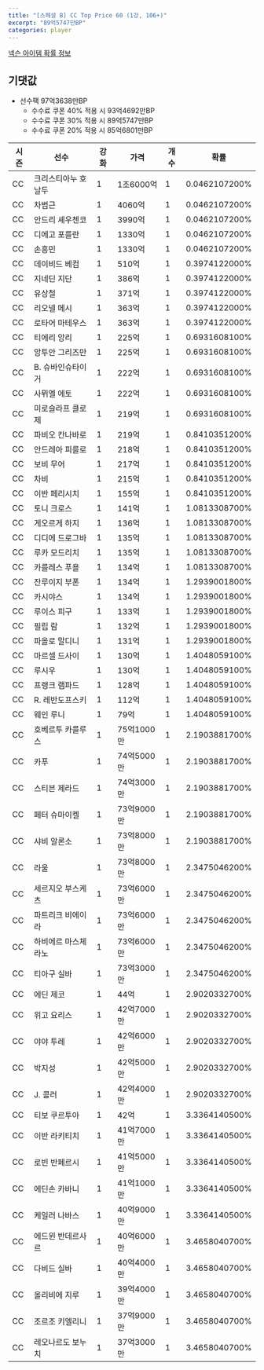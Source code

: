 ```yaml
---
title: "[스페셜 B] CC Top Price 60 (1강, 106+)"
excerpt: "89억5747만BP"
categories: player
---
```

[넥슨 아이템 확률 정보](http://iteminfo.nexon.com/probability/fo4?sn=7429)

## 기댓값
  - 선수팩 97억3638만BP
    - 수수료 쿠폰 40% 적용 시 93억4692만BP
    - 수수료 쿠폰 30% 적용 시 89억5747만BP
    - 수수료 쿠폰 20% 적용 시 85억6801만BP


|시즌|선수|강화|가격|개수|확률|
|---|---|---|---|---|---|
|CC|크리스티아누 호날두|1|1조6000억|1|0.0462107200%|
|CC|차범근|1|4060억|1|0.0462107200%|
|CC|안드리 셰우첸코|1|3990억|1|0.0462107200%|
|CC|디에고 포를란|1|1330억|1|0.0462107200%|
|CC|손흥민|1|1330억|1|0.0462107200%|
|CC|데이비드 베컴|1|510억|1|0.3974122000%|
|CC|지네딘 지단|1|386억|1|0.3974122000%|
|CC|유상철|1|371억|1|0.3974122000%|
|CC|리오넬 메시|1|363억|1|0.3974122000%|
|CC|로타어 마테우스|1|363억|1|0.3974122000%|
|CC|티에리 앙리|1|225억|1|0.6931608100%|
|CC|앙투안 그리즈만|1|225억|1|0.6931608100%|
|CC|B. 슈바인슈타이거|1|222억|1|0.6931608100%|
|CC|사뮈엘 에토|1|222억|1|0.6931608100%|
|CC|미로슬라프 클로제|1|219억|1|0.6931608100%|
|CC|파비오 칸나바로|1|219억|1|0.8410351200%|
|CC|안드레아 피를로|1|218억|1|0.8410351200%|
|CC|보비 무어|1|217억|1|0.8410351200%|
|CC|차비|1|215억|1|0.8410351200%|
|CC|이반 페리시치|1|155억|1|0.8410351200%|
|CC|토니 크로스|1|141억|1|1.0813308700%|
|CC|게오르게 하지|1|136억|1|1.0813308700%|
|CC|디디에 드로그바|1|135억|1|1.0813308700%|
|CC|루카 모드리치|1|135억|1|1.0813308700%|
|CC|카를레스 푸욜|1|134억|1|1.0813308700%|
|CC|잔루이지 부폰|1|134억|1|1.2939001800%|
|CC|카시야스|1|134억|1|1.2939001800%|
|CC|루이스 피구|1|133억|1|1.2939001800%|
|CC|필립 람|1|132억|1|1.2939001800%|
|CC|파올로 말디니|1|131억|1|1.2939001800%|
|CC|마르셀 드사이|1|130억|1|1.4048059100%|
|CC|루시우|1|130억|1|1.4048059100%|
|CC|프랭크 램파드|1|128억|1|1.4048059100%|
|CC|R. 레반도프스키|1|112억|1|1.4048059100%|
|CC|웨인 루니|1|79억|1|1.4048059100%|
|CC|호베르투 카를루스|1|75억1000만|1|2.1903881700%|
|CC|카푸|1|74억5000만|1|2.1903881700%|
|CC|스티븐 제라드|1|74억3000만|1|2.1903881700%|
|CC|페터 슈마이켈|1|73억9000만|1|2.1903881700%|
|CC|샤비 알론소|1|73억8000만|1|2.1903881700%|
|CC|라울|1|73억8000만|1|2.3475046200%|
|CC|세르지오 부스케츠|1|73억6000만|1|2.3475046200%|
|CC|파트리크 비에이라|1|73억6000만|1|2.3475046200%|
|CC|하비에르 마스체라노|1|73억6000만|1|2.3475046200%|
|CC|티아구 실바|1|73억3000만|1|2.3475046200%|
|CC|에딘 제코|1|44억|1|2.9020332700%|
|CC|위고 요리스|1|42억7000만|1|2.9020332700%|
|CC|야야 투레|1|42억6000만|1|2.9020332700%|
|CC|박지성|1|42억5000만|1|2.9020332700%|
|CC|J. 콜러|1|42억4000만|1|2.9020332700%|
|CC|티보 쿠르투아|1|42억|1|3.3364140500%|
|CC|이반 라키티치|1|41억7000만|1|3.3364140500%|
|CC|로빈 반페르시|1|41억5000만|1|3.3364140500%|
|CC|에딘손 카바니|1|41억1000만|1|3.3364140500%|
|CC|케일러 나바스|1|40억9000만|1|3.3364140500%|
|CC|에드윈 반데르사르|1|40억6000만|1|3.4658040700%|
|CC|다비드 실바|1|40억4000만|1|3.4658040700%|
|CC|올리비에 지루|1|39억4000만|1|3.4658040700%|
|CC|조르조 키엘리니|1|37억9000만|1|3.4658040700%|
|CC|레오나르도 보누치|1|37억3000만|1|3.4658040700%|
